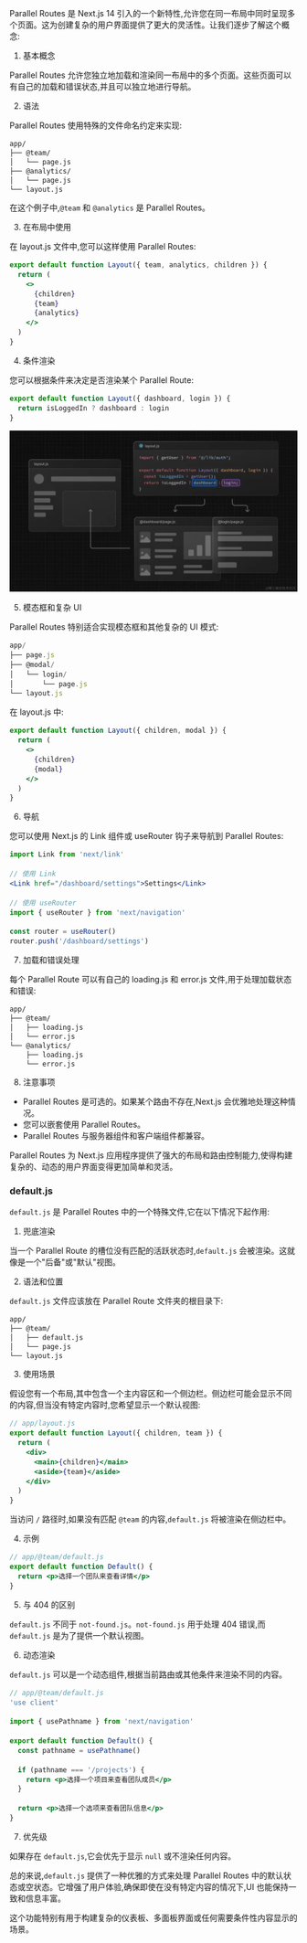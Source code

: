 Parallel Routes 是 Next.js 14 引入的一个新特性,允许您在同一布局中同时呈现多个页面。这为创建复杂的用户界面提供了更大的灵活性。让我们逐步了解这个概念:

1. 基本概念

Parallel Routes 允许您独立地加载和渲染同一布局中的多个页面。这些页面可以有自己的加载和错误状态,并且可以独立地进行导航。

2. 语法

Parallel Routes 使用特殊的文件命名约定来实现:

```
app/
├── @team/
│   └── page.js
├── @analytics/
│   └── page.js
└── layout.js
```

在这个例子中,`@team` 和 `@analytics` 是 Parallel Routes。

3. 在布局中使用

在 layout.js 文件中,您可以这样使用 Parallel Routes:

```jsx
export default function Layout({ team, analytics, children }) {
  return (
    <>
      {children}
      {team}
      {analytics}
    </>
  )
}
```

4. 条件渲染

您可以根据条件来决定是否渲染某个 Parallel Route:

```jsx
export default function Layout({ dashboard, login }) {
  return isLoggedIn ? dashboard : login
}
```

![alt text](./images/00001.png)

5. 模态框和复杂 UI

Parallel Routes 特别适合实现模态框和其他复杂的 UI 模式:

```jsx
app/
├── page.js
├── @modal/
│   └── login/
│       └── page.js
└── layout.js
```

在 layout.js 中:

```jsx
export default function Layout({ children, modal }) {
  return (
    <>
      {children}
      {modal}
    </>
  )
}
```

6. 导航

您可以使用 Next.js 的 Link 组件或 useRouter 钩子来导航到 Parallel Routes:

```jsx
import Link from 'next/link'

// 使用 Link
<Link href="/dashboard/settings">Settings</Link>

// 使用 useRouter
import { useRouter } from 'next/navigation'

const router = useRouter()
router.push('/dashboard/settings')
```

7. 加载和错误处理

每个 Parallel Route 可以有自己的 loading.js 和 error.js 文件,用于处理加载状态和错误:

```
app/
├── @team/
│   ├── loading.js
│   └── error.js
└── @analytics/
    ├── loading.js
    └── error.js
```

8. 注意事项

- Parallel Routes 是可选的。如果某个路由不存在,Next.js 会优雅地处理这种情况。
- 您可以嵌套使用 Parallel Routes。
- Parallel Routes 与服务器组件和客户端组件都兼容。

Parallel Routes 为 Next.js 应用程序提供了强大的布局和路由控制能力,使得构建复杂的、动态的用户界面变得更加简单和灵活。

### default.js

`default.js` 是 Parallel Routes 中的一个特殊文件,它在以下情况下起作用:

1. 兜底渲染

当一个 Parallel Route 的槽位没有匹配的活跃状态时,`default.js` 会被渲染。这就像是一个"后备"或"默认"视图。

2. 语法和位置

`default.js` 文件应该放在 Parallel Route 文件夹的根目录下:

```
app/
├── @team/
│   ├── default.js
│   └── page.js
└── layout.js
```

3. 使用场景

假设您有一个布局,其中包含一个主内容区和一个侧边栏。侧边栏可能会显示不同的内容,但当没有特定内容时,您希望显示一个默认视图:

```jsx
// app/layout.js
export default function Layout({ children, team }) {
  return (
    <div>
      <main>{children}</main>
      <aside>{team}</aside>
    </div>
  )
}
```

当访问 `/` 路径时,如果没有匹配 `@team` 的内容,`default.js` 将被渲染在侧边栏中。

4. 示例

```jsx
// app/@team/default.js
export default function Default() {
  return <p>选择一个团队来查看详情</p>
}
```

5. 与 404 的区别

`default.js` 不同于 `not-found.js`。`not-found.js` 用于处理 404 错误,而 `default.js` 是为了提供一个默认视图。

6. 动态渲染

`default.js` 可以是一个动态组件,根据当前路由或其他条件来渲染不同的内容。

```jsx
// app/@team/default.js
'use client'

import { usePathname } from 'next/navigation'

export default function Default() {
  const pathname = usePathname()
  
  if (pathname === '/projects') {
    return <p>选择一个项目来查看团队成员</p>
  }
  
  return <p>选择一个选项来查看团队信息</p>
}
```

7. 优先级

如果存在 `default.js`,它会优先于显示 `null` 或不渲染任何内容。

总的来说,`default.js` 提供了一种优雅的方式来处理 Parallel Routes 中的默认状态或空状态。它增强了用户体验,确保即使在没有特定内容的情况下,UI 也能保持一致和信息丰富。

这个功能特别有用于构建复杂的仪表板、多面板界面或任何需要条件性内容显示的场景。